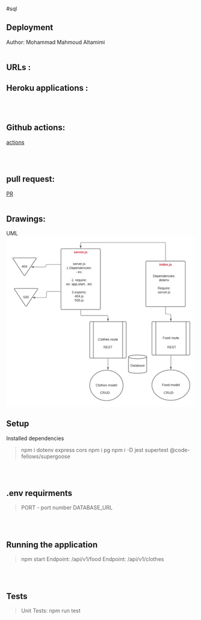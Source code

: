 #sql 

## Deployment
Author: Mohammad Mahmoud Altamimi
<br/>
<br/>

## URLs :

## Heroku applications :


<br/>
<br/>

## Github actions:
[actions](https://github.com/MohammadAltamimi98/sql-app/actions)

<br/>
<br/>

## pull request:
[PR]()
<br/>
<br/>

## Drawings:
UML
![image](./idk.png)




## Setup
Installed dependencies
> npm i dotenv express cors
>npm i pg
>npm i -D jest supertest @code-fellows/supergoose

<br/>
<br/>

## .env requirments
> PORT - port number
> DATABASE_URL

<br/>
<br/>

## Running the application
> npm start
> Endpoint: /api/v1/food 
> Endpoint: /api/v1/clothes

<br/>
<br/>

## Tests
> Unit Tests: npm run test
